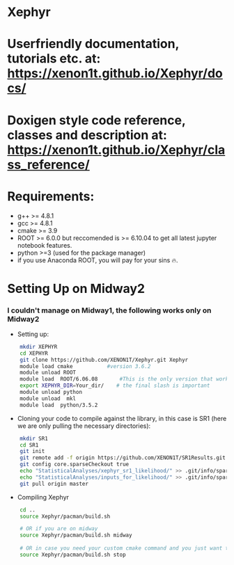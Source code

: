 # Xephyr
# Userfriendly documentation, tutorials etc. at: https://xenon1t.github.io/Xephyr/docs/
# Doxigen style code reference, classes and description at: https://xenon1t.github.io/Xephyr/class_reference/

# Requirements:
- g++ >= 4.8.1
- gcc >= 4.8.1
- cmake >= 3.9
- ROOT >= 6.0.0 but reccomended is >= 6.10.04 to get all latest jupyter notebook features.
- python >=3  (used for the package manager) 
- if you use Anaconda ROOT, you will pay for your sins :fire:.


# Setting Up on Midway2 
### I couldn't manage on Midway1, the following works only on Midway2

- Setting up:
```bash
	mkdir XEPHYR
	cd XEPHYR
	git clone https://github.com/XENON1T/Xephyr.git Xephyr
	module load cmake			#version 3.6.2  
	module unload ROOT			
	module load  ROOT/6.06.08		#This is the only version that worked for me because of linking with sys library
	export XEPHYR_DIR=Your_dir/    # the final slash is important
	module unload python                  
	module unload  mkl
	module load  python/3.5.2
```

- Cloning your code to compile against the library, in this case is SR1 (here we are only pulling the necessary directories):
```bash
	mkdir SR1
	cd SR1
	git init
	git remote add -f origin https://github.com/XENON1T/SR1Results.git
	git config core.sparseCheckout true
	echo "StatisticalAnalyses/xephyr_sr1_likelihood/" >> .git/info/sparse-checkout
	echo "StatisticalAnalyses/inputs_for_likelihood/" >> .git/info/sparse-checkout
	git pull origin master 
```

- Compiling Xephyr
```bash
	cd ..
	source Xephyr/pacman/build.sh

	# OR if you are on midway
	source Xephyr/pacman/build.sh midway
	
	# OR in case you need your custom cmake command and you just want the makefile to be build do:
	source Xephyr/pacman/build.sh stop
```
